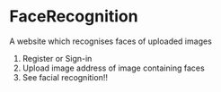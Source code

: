 # FaceRecognition

A website which recognises faces of uploaded images

1. Register or Sign-in
2. Upload image address of image containing faces
3. See facial recognition!!